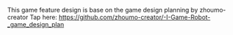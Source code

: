 This game feature design is base on the game design planning by zhoumo-creator
Tap here: https://github.com/zhoumo-creator/-I-Game-Robot-_game_design_plan
